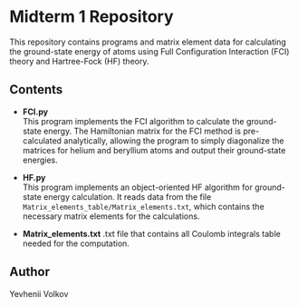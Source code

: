 # Midterm 1 Repository

This repository contains programs and matrix element data for calculating the ground-state energy of atoms using Full Configuration Interaction (FCI) theory and Hartree-Fock (HF) theory.

## Contents

- **FCI.py**  
  This program implements the FCI algorithm to calculate the ground-state energy. The Hamiltonian matrix for the FCI method is pre-calculated analytically, allowing the program to simply diagonalize the matrices for helium and beryllium atoms and output their ground-state energies.
  
- **HF.py**  
  This program implements an object-oriented HF algorithm for ground-state energy calculation. It reads data from the file `Matrix_elements_table/Matrix_elements.txt`, which contains the necessary matrix elements for the calculations.

- **Matrix_elements.txt**
  .txt file that contains all Coulomb integrals table needed for the computation.

## Author

Yevhenii Volkov
